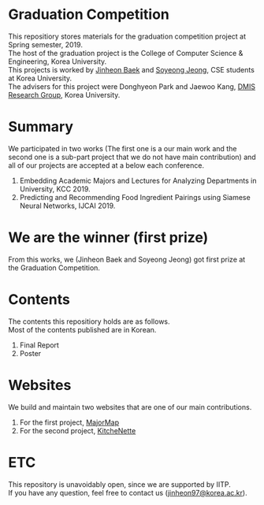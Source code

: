 # Graduation Competition
This repositiory stores materials for the graduation competition project at Spring semester, 2019. <br>
The host of the graduation project is the College of Computer Science & Engineering, Korea University. <br>
This projects is worked by [Jinheon Baek](https://jinheonbaek.github.io/about) and [Soyeong Jeong](https://github.com/starsuzi), CSE students at Korea University. <br>
The advisers for this project were Donghyeon Park and Jaewoo Kang, [DMIS Research Group](https://dmis.korea.ac.kr), Korea University.

# Summary
We participated in two works (The first one is a our main work and the second one is a sub-part project that we do not have main contribution) and all of our projects are accepted at a below each conference.
1. Embedding Academic Majors and Lectures for Analyzing Departments in University, KCC 2019.
2. Predicting and Recommending Food Ingredient Pairings using Siamese Neural Networks, IJCAI 2019.

# We are the winner (first prize)
From this works, we (Jinheon Baek and Soyeong Jeong) got first prize at the Graduation Competition.

# Contents
The contents this repositiory holds are as follows. <br>
Most of the contents published are in Korean.

1. Final Report
2. Poster

# Websites
We build and maintain two websites that are one of our main contributions. <br>
1. For the first project, [MajorMap](https://majormap.net)
2. For the second project, [KitcheNette](http://kitchenette.korea.ac.kr/)

# ETC
This repository is unavoidably open, since we are supported by IITP. <br>
If you have any question, feel free to contact us (jinheon97@korea.ac.kr). <br>